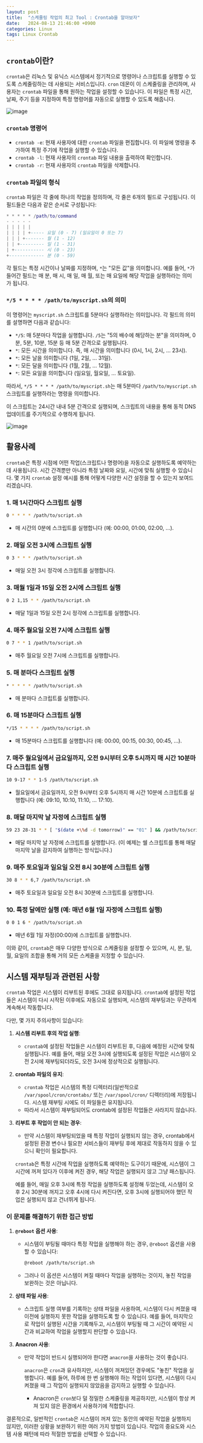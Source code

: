 ```yaml
---
layout: post
title:  "스케쥴링 작업의 최고 Tool : Crontab을 알아보자"
date:   2024-08-13 21:46:00 +0900
categories: Linux
tags: Linux Crontab
---
```




## `crontab`이란?

`crontab`은 리눅스 및 유닉스 시스템에서 정기적으로 명령어나 스크립트를 실행할 수 있도록 스케줄링하는 데 사용되는 서비스입니다. `cron` 데몬이 이 스케줄링을 관리하며, 사용자는 `crontab` 파일을 통해 원하는 작업을 설정할 수 있습니다. 이 파일은 특정 시간, 날짜, 주기 등을 지정하여 특정 명령어를 자동으로 실행할 수 있도록 해줍니다.

![image](/assets/images/postings/crontab1.png)



### `crontab` 명령어

- `crontab -e`: 현재 사용자에 대한 `crontab` 파일을 편집합니다. 이 파일에 명령을 추가하여 특정 주기에 작업을 실행할 수 있습니다.
- `crontab -l`: 현재 사용자의 `crontab` 파일 내용을 출력하여 확인합니다.
- `crontab -r`: 현재 사용자의 `crontab` 파일을 삭제합니다.

### `crontab` 파일의 형식

`crontab` 파일은 각 줄에 하나의 작업을 정의하며, 각 줄은 6개의 필드로 구성됩니다. 이 필드들은 다음과 같은 순서로 구성됩니다:

```lua
* * * * * /path/to/command
- - - - -
| | | | |
| | | | +----- 요일 (0 - 7) (일요일이 0 또는 7)
| | | +------- 월 (1 - 12)
| | +--------- 일 (1 - 31)
| +----------- 시 (0 - 23)
+------------- 분 (0 - 59)
```

각 필드는 특정 시간이나 날짜를 지정하며, `*`는 "모든 값"을 의미합니다. 예를 들어, `*`가 들어간 필드는 매 분, 매 시, 매 일, 매 월, 또는 매 요일에 해당 작업을 실행하라는 의미가 됩니다.

### `*/5 * * * * /path/to/myscript.sh`의 의미

이 명령어는 `myscript.sh` 스크립트를 5분마다 실행하라는 의미입니다. 각 필드의 의미를 설명하면 다음과 같습니다:

- `*/5`: 매 5분마다 작업을 실행합니다. `/5`는 "5의 배수에 해당하는 분"을 의미하며, 0분, 5분, 10분, 15분 등 매 5분 간격으로 실행됩니다.
- `*`: 모든 시간을 의미합니다. 즉, 매 시간을 의미합니다 (0시, 1시, 2시, ... 23시).
- `*`: 모든 날을 의미합니다 (1일, 2일, ... 31일).
- `*`: 모든 달을 의미합니다 (1월, 2월, ... 12월).
- `*`: 모든 요일을 의미합니다 (일요일, 월요일, ... 토요일).

따라서, `*/5 * * * * /path/to/myscript.sh`는 매 5분마다 `/path/to/myscript.sh` 스크립트를 실행하라는 명령을 의미합니다.

이 스크립트는 24시간 내내 5분 간격으로 실행되며, 스크립트의 내용을 통해 동적 DNS 업데이트를 주기적으로 수행하게 됩니다.

![image](/assets/images/postings/crontab2.png)



## 활용사례

`crontab`은 특정 시점에 어떤 작업(스크립트나 명령어)을 자동으로 실행하도록 예약하는 데 사용됩니다. 시간 간격뿐만 아니라 특정 날짜와 요일, 시간에 맞춰 실행할 수 있습니다. 몇 가지 `crontab` 설정 예시를 통해 어떻게 다양한 시간 설정을 할 수 있는지 보여드리겠습니다.

### 1. 매 1시간마다 스크립트 실행

```bash
0 * * * * /path/to/script.sh
```

- 매 시간의 0분에 스크립트를 실행합니다 (예: 00:00, 01:00, 02:00, ...).

### 2. 매일 오전 3시에 스크립트 실행

```bash
0 3 * * * /path/to/script.sh
```

- 매일 오전 3시 정각에 스크립트를 실행합니다.

### 3. 매월 1일과 15일 오전 2시에 스크립트 실행

```bash
0 2 1,15 * * /path/to/script.sh
```

- 매달 1일과 15일 오전 2시 정각에 스크립트를 실행합니다.

### 4. 매주 월요일 오전 7시에 스크립트 실행

```bash
0 7 * * 1 /path/to/script.sh
```

- 매주 월요일 오전 7시에 스크립트를 실행합니다.

### 5. 매 분마다 스크립트 실행

```bash
* * * * * /path/to/script.sh
```

- 매 분마다 스크립트를 실행합니다.

### 6. 매 15분마다 스크립트 실행

```bash
*/15 * * * * /path/to/script.sh
```

- 매 15분마다 스크립트를 실행합니다 (예: 00:00, 00:15, 00:30, 00:45, ...).

### 7. 매주 월요일에서 금요일까지, 오전 9시부터 오후 5시까지 매 시간 10분마다 스크립트 실행

```bash
10 9-17 * * 1-5 /path/to/script.sh
```

- 월요일에서 금요일까지, 오전 9시부터 오후 5시까지 매 시간 10분에 스크립트를 실행합니다 (예: 09:10, 10:10, 11:10, ... 17:10).

### 8. 매달 마지막 날 자정에 스크립트 실행

```bash
59 23 28-31 * * [ "$(date +\%d -d tomorrow)" == "01" ] && /path/to/script.sh
```

- 매달 마지막 날 자정에 스크립트를 실행합니다. (이 예제는 쉘 스크립트를 통해 매달 마지막 날을 감지하여 실행하는 방식입니다.)

### 9. 매주 토요일과 일요일 오전 8시 30분에 스크립트 실행

```bash
30 8 * * 6,7 /path/to/script.sh
```

- 매주 토요일과 일요일 오전 8시 30분에 스크립트를 실행합니다.

### 10. 특정 달에만 실행 (예: 매년 6월 1일 자정에 스크립트 실행)

```bash
0 0 1 6 * /path/to/script.sh
```

- 매년 6월 1일 자정(00:00)에 스크립트를 실행합니다.

이와 같이, `crontab`은 매우 다양한 방식으로 스케줄링을 설정할 수 있으며, 시, 분, 일, 월, 요일의 조합을 통해 거의 모든 스케줄을 지정할 수 있습니다.





## 시스템 재부팅과 관련된 사항 

`crontab` 작업은 시스템이 리부트된 후에도 그대로 유지됩니다. `crontab`에 설정된 작업들은 시스템이 다시 시작된 이후에도 자동으로 실행되며, 시스템의 재부팅과는 무관하게 계속해서 작동합니다.

다만, 몇 가지 주의사항이 있습니다:

1. **시스템 리부트 후의 작업 실행**:

   - `crontab`에 설정된 작업들은 시스템이 리부트된 후, 다음에 예정된 시간에 맞춰 실행됩니다. 예를 들어, 매일 오전 3시에 실행되도록 설정된 작업은 시스템이 오전 2시에 재부팅되더라도, 오전 3시에 정상적으로 실행됩니다.

2. **crontab 파일의 유지**:

   - `crontab` 작업은 시스템의 특정 디렉터리(일반적으로 `/var/spool/cron/crontabs/` 또는 `/var/spool/cron/` 디렉터리)에 저장됩니다. 시스템 재부팅 시에도 이 파일들은 유지됩니다.
   - 따라서 시스템이 재부팅되어도 crontab에 설정된 작업들은 사라지지 않습니다.

3. **리부트 후 작업이 안 되는 경우**:

   - 만약 시스템이 재부팅되었을 때 특정 작업이 실행되지 않는 경우, crontab에서 설정된 환경 변수나 필요한 서비스들이 재부팅 후에 제대로 작동하지 않을 수 있으니 확인이 필요합니다.

   `crontab`은 특정 시간에 작업을 실행하도록 예약하는 도구이기 때문에, 시스템이 그 시간에 꺼져 있다가 이후에 켜진 경우, 해당 작업은 실행되지 않고 그냥 패스됩니다.

   예를 들어, 매일 오후 3시에 특정 작업을 실행하도록 설정해 두었는데, 시스템이 오후 2시 30분에 꺼지고 오후 4시에 다시 켜진다면, 오후 3시에 실행되어야 했던 작업은 실행되지 않고 건너뛰게 됩니다.

   

### 이 문제를 해결하기 위한 접근 방법

1. **`@reboot` 옵션 사용**:

   - 시스템이 부팅될 때마다 특정 작업을 실행해야 하는 경우, `@reboot` 옵션을 사용할 수 있습니다:

     ```bash
     @reboot /path/to/script.sh
     ```

   - 그러나 이 옵션은 시스템이 켜질 때마다 작업을 실행하는 것이지, 놓친 작업을 보완하는 것은 아닙니다.

2. **상태 파일 사용**:

   - 스크립트 실행 여부를 기록하는 상태 파일을 사용하여, 시스템이 다시 켜졌을 때 이전에 실행하지 못한 작업을 실행하도록 할 수 있습니다. 예를 들어, 마지막으로 작업이 실행된 시간을 기록해두고, 시스템이 부팅될 때 그 시간이 예약된 시간과 비교하여 작업을 실행할지 판단할 수 있습니다.

3. **Anacron 사용**:

   - 만약 작업이 반드시 실행되어야 한다면 `anacron`을 사용하는 것이 좋습니다. 

     `anacron`은 `cron`과 유사하지만, 시스템이 꺼져있던 경우에도 "놓친" 작업을 실행합니다. 예를 들어, 하루에 한 번 실행해야 하는 작업이 있다면, 시스템이 다시 켜졌을 때 그 작업이 실행되지 않았음을 감지하고 실행할 수 있습니다.

     - Anacron은 `cron`보다 덜 정밀한 스케줄링을 제공하지만, 시스템이 항상 켜져 있지 않은 환경에서 사용하기에 적합합니다.

결론적으로, 일반적인 `crontab`은 시스템이 꺼져 있는 동안의 예약된 작업을 실행하지 않지만, 이러한 상황을 보완하기 위한 여러 가지 방법이 있습니다. 작업의 중요도와 시스템 사용 패턴에 따라 적절한 방법을 선택할 수 있습니다.